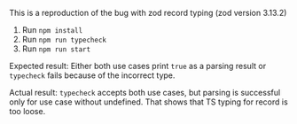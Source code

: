 This is a reproduction of the bug with zod record typing (zod version 3.13.2)

1. Run `npm install` 
2. Run `npm run typecheck`
3. Run `npm run start`

Expected result:
Either both use cases print `true` as a parsing result or `typecheck` fails because of the incorrect type.

Actual result:
`typecheck` accepts both use cases, but parsing is successful only for use case without undefined. That shows that TS typing for record is too loose.

